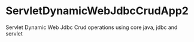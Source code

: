 # ServletDynamicWebJdbcCrudApp2
Servlet Dynamic Web Jdbc Crud operations using core java, jdbc and servlet
